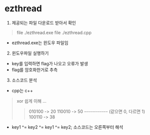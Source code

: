 # ezthread
1. 제공되는 파일 다운로드 받아서 확인
> file ./ezthread.exe
> file ./ezthread.cpp
- ezthread.exe는 윈도우 파일임

2. 윈도우파일 실행하기
- key를 입력하면 flag가 나오고 오류가 발생
- flag를 암호화한거로 추측

3. 소스코드 분석
- cpp는 c++
> xor 쉽게 이해 ...
>> 010100 -> 20
>> 110010 -> 50
>> ------------ (같으면 0, 다르면 1)
>> 100110 -> 38
- key1 ^= key2 ^= key1 ^= key2; 소스코드는 오른쪽부터 해석